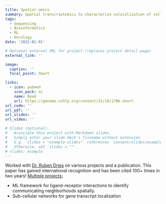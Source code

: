 ```yaml
---
title: Spatial-omics
summary: Spatial transcriptomics to characterize colocalization of cellular and sub-cellular elements.
tags:
  - Sequencing
  - Bioinformatics
  - ML
  - Oncology
date: '2022-01-01'

# Optional external URL for project (replaces project detail page).
external_link: ''

image:
  caption: ''
  focal_point: Smart

links:
  - icon: pubmed
    icon_pack: ai
    name: Read
    url: https://genome.cshlp.org/content/31/10/1706.short
url_code: ''
url_pdf: ''
url_slides: ''
url_video: ''

# Slides (optional).
#   Associate this project with Markdown slides.
#   Simply enter your slide deck's filename without extension.
#   E.g. `slides = "example-slides"` references `content/slides/example-slides.md`.
#   Otherwise, set `slides = ""`.
# slides: example
---
```

Worked with <a href="https://www.drieslab.com/">Dr. Ruben Dries</a> on various projects and a publication. This paper has gained international recognition and has been cited 100+ times in two years!
<u>Multiple projects:</u>
<ul> 
  <li>ML framework for ligand-receptor interactions to identify communicating neighborhoods spatially.</li>
  <li>Sub-cellular networks for gene transcript localization</li>
</ul>
